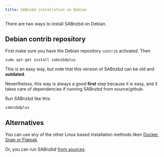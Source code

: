 ```yaml
---
title: SABnzbd installation on Debian
---
```



There are two ways to install SABnzbd on Debian.

## Debian contrib repository

First make sure you have the Debian repository `contrib` activated. Then

```
sudo apt-get install sabnzbdplus
```

This is an easy way, but note that this version of SABnzbd can be old and **outdated**. 

Nevertheless, this way is always a good **first** step because it is easy, and it takes care of dependencies if running SABnzbd from source/github.

Run SABnzbd like this:
```
sabnzbdplus
```

## Alternatives

You can use any of the other Linux based installation methods liken [Docker, Snap or Flatpak](/wiki/installation/install-unix).

Or, you can run SABnzbd [from sources](/wiki/installation/install-off-modules).
